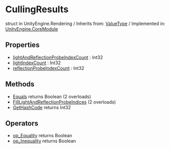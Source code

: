 # CullingResults
struct in UnityEngine.Rendering
 / Inherits from: <a href="https://docs.unity3d.com/6000.2/Documentation/ScriptReference/ValueType.html">ValueType</a> / Implemented in: <a href="https://docs.unity3d.com/6000.2/Documentation/ScriptReference/UnityEngine.CoreModule.html">UnityEngine.CoreModule</a>

## Properties
- <a href="https://docs.unity3d.com/6000.2/Documentation/ScriptReference/CullingResults-lightAndReflectionProbeIndexCount.html">lightAndReflectionProbeIndexCount</a> : Int32
- <a href="https://docs.unity3d.com/6000.2/Documentation/ScriptReference/CullingResults-lightIndexCount.html">lightIndexCount</a> : Int32
- <a href="https://docs.unity3d.com/6000.2/Documentation/ScriptReference/CullingResults-reflectionProbeIndexCount.html">reflectionProbeIndexCount</a> : Int32

## Methods
- <a href="https://docs.unity3d.com/6000.2/Documentation/ScriptReference/CullingResults.Equals.html">Equals</a> returns Boolean (2 overloads)
- <a href="https://docs.unity3d.com/6000.2/Documentation/ScriptReference/CullingResults.FillLightAndReflectionProbeIndices.html">FillLightAndReflectionProbeIndices</a> (2 overloads)
- <a href="https://docs.unity3d.com/6000.2/Documentation/ScriptReference/CullingResults.GetHashCode.html">GetHashCode</a> returns Int32

## Operators
- <a href="https://docs.unity3d.com/6000.2/Documentation/ScriptReference/CullingResults.op_Equality.html">op_Equality</a> returns Boolean
- <a href="https://docs.unity3d.com/6000.2/Documentation/ScriptReference/CullingResults.op_Inequality.html">op_Inequality</a> returns Boolean
